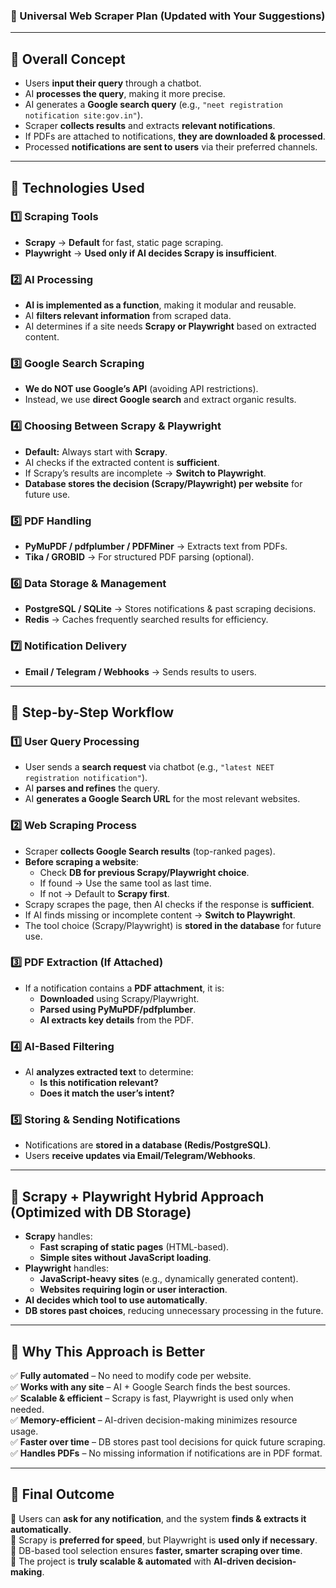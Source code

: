 ### **🚀 Universal Web Scraper Plan (Updated with Your Suggestions)**  

---

## **📌 Overall Concept**  
- Users **input their query** through a chatbot.  
- AI **processes the query**, making it more precise.  
- AI generates a **Google search query** (e.g., `"neet registration notification site:gov.in"`).  
- Scraper **collects results** and extracts **relevant notifications**.  
- If PDFs are attached to notifications, **they are downloaded & processed**.  
- Processed **notifications are sent to users** via their preferred channels.  

---

## **🔹 Technologies Used**  
### **1️⃣ Scraping Tools**
- **Scrapy** → **Default** for fast, static page scraping.  
- **Playwright** → **Used only if AI decides Scrapy is insufficient**.  

### **2️⃣ AI Processing**
- **AI is implemented as a function**, making it modular and reusable.  
- AI **filters relevant information** from scraped data.  
- AI determines if a site needs **Scrapy or Playwright** based on extracted content.  

### **3️⃣ Google Search Scraping**
- **We do NOT use Google’s API** (avoiding API restrictions).  
- Instead, we use **direct Google search** and extract organic results.  

### **4️⃣ Choosing Between Scrapy & Playwright**
- **Default:** Always start with **Scrapy**.  
- AI checks if the extracted content is **sufficient**.  
- If Scrapy’s results are incomplete → **Switch to Playwright**.  
- **Database stores the decision (Scrapy/Playwright) per website** for future use.  

### **5️⃣ PDF Handling**
- **PyMuPDF / pdfplumber / PDFMiner** → Extracts text from PDFs.  
- **Tika / GROBID** → For structured PDF parsing (optional).  

### **6️⃣ Data Storage & Management**
- **PostgreSQL / SQLite** → Stores notifications & past scraping decisions.  
- **Redis** → Caches frequently searched results for efficiency.  

### **7️⃣ Notification Delivery**
- **Email / Telegram / Webhooks** → Sends results to users.  

---

## **🔹 Step-by-Step Workflow**
### **1️⃣ User Query Processing**
- User sends a **search request** via chatbot (e.g., `"latest NEET registration notification"`).  
- AI **parses and refines** the query.  
- AI **generates a Google Search URL** for the most relevant websites.  

### **2️⃣ Web Scraping Process**
- Scraper **collects Google Search results** (top-ranked pages).  
- **Before scraping a website**:  
  - Check **DB for previous Scrapy/Playwright choice**.  
  - If found → Use the same tool as last time.  
  - If not → Default to **Scrapy first**.  
- Scrapy scrapes the page, then AI checks if the response is **sufficient**.  
- If AI finds missing or incomplete content → **Switch to Playwright**.  
- The tool choice (Scrapy/Playwright) is **stored in the database** for future use.  

### **3️⃣ PDF Extraction (If Attached)**
- If a notification contains a **PDF attachment**, it is:  
  - **Downloaded** using Scrapy/Playwright.  
  - **Parsed using PyMuPDF/pdfplumber**.  
  - **AI extracts key details** from the PDF.  

### **4️⃣ AI-Based Filtering**
- AI **analyzes extracted text** to determine:  
  - **Is this notification relevant?**  
  - **Does it match the user’s intent?**  

### **5️⃣ Storing & Sending Notifications**
- Notifications are **stored in a database (Redis/PostgreSQL)**.  
- Users **receive updates via Email/Telegram/Webhooks**.  

---

## **🔹 Scrapy + Playwright Hybrid Approach (Optimized with DB Storage)**
- **Scrapy** handles:  
  - **Fast scraping of static pages** (HTML-based).  
  - **Simple sites without JavaScript loading**.  
- **Playwright** handles:  
  - **JavaScript-heavy sites** (e.g., dynamically generated content).  
  - **Websites requiring login or user interaction**.  
- **AI decides which tool to use automatically**.  
- **DB stores past choices**, reducing unnecessary processing in the future.  

---

## **🔹 Why This Approach is Better**
✅ **Fully automated** – No need to modify code per website.  
✅ **Works with any site** – AI + Google Search finds the best sources.  
✅ **Scalable & efficient** – Scrapy is fast, Playwright is used only when needed.  
✅ **Memory-efficient** – AI-driven decision-making minimizes resource usage.  
✅ **Faster over time** – DB stores past tool decisions for quick future scraping.  
✅ **Handles PDFs** – No missing information if notifications are in PDF format.  

---

## **🎯 Final Outcome**
🔹 Users can **ask for any notification**, and the system **finds & extracts it automatically**.  
🔹 Scrapy is **preferred for speed**, but Playwright is **used only if necessary**.  
🔹 DB-based tool selection ensures **faster, smarter scraping over time**.  
🔹 The project is **truly scalable & automated** with **AI-driven decision-making**.